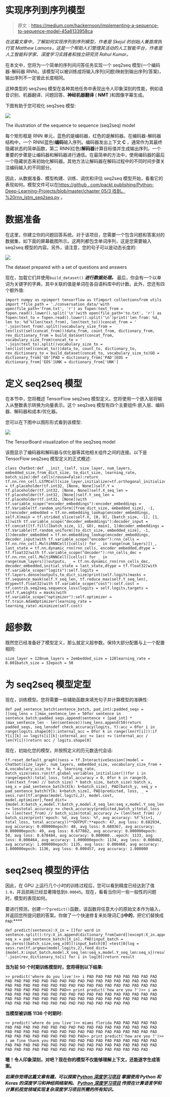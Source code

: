 # 实现序列到序列模型

> 原文：<https://medium.com/hackernoon/implementing-a-sequence-to-sequence-model-45a6133958ca>

*在这篇文章中，了解如何实现序列到序列模型，作者是 Skejul 的创始人兼首席执行官 Matthew Lamons，这是一个帮助人们管理其活动的人工智能平台，作者是人工智能科学家、深度学习实践者和独立研究员 Rahul Kumar。*

在本文中，您将为一个简单的序列间问答任务实现一个 seq2seq 模型(一个编码器-解码器 RNN)。该模型可以被训练成将输入序列(问题)映射到输出序列(答案)，输出序列不一定彼此长度相同。

这种类型的 seq2seq 模型在各种其他任务中表现出令人印象深刻的性能，例如语音识别、机器翻译、问题回答、**神经机器翻译** ( **NMT** )和图像字幕生成。

下图有助于您可视化 seq2seq 模型:

![](img/c4f3ec166c86889df4a13186c89eef9f.png)

The illustration of the sequence to sequence (seq2seq) model

每个矩形框是 RNN 单元，蓝色的是编码器，红色的是解码器。在编码器-解码器结构中，一个 RNN(蓝色)**编码**输入序列。编码器发出上下文 **C** ，通常作为其最终隐藏状态的简单函数，第二 RNN(红色)**解码器**计算目标值并生成输出序列。一个重要的步骤是让编码器和解码器进行通信。在最简单的方法中，使用编码器的最后一个隐藏状态来初始化解码器。其他方法让解码器在解码过程中的不同时间步骤关注编码输入的不同部分。

因此，从数据准备、模型构建、训练、调优和评估 seq2seq 模型开始，看看它的表现如何。模型文件可以在[https://github . com/packt publishing/Python-Deep-Learning-Projects/blob/master/chapter 05/3 找到。%20rnn_lstm_seq2seq.py](https://github.com/PacktPublishing/Python-Deep-Learning-Projects/blob/master/Chapter05/3.%20rnn_lstm_seq2seq.py) 。

# 数据准备

在这里，你建立你的问题回答系统。对于该项目，您需要一个包含问题和答案对的数据集，如下面的屏幕截图所示。这两列都包含单词序列，这是您需要输入 seq2seq 模型的内容。另外，请注意，您的句子可以是动态长度的:

![](img/563da6237bfb957c6917e5d38451b73d.png)

The dataset prepared with a set of questions and answers

现在，加载它们并使用`build_dataset()` ***进行数据处理。*** 最后，你会有一个以单词为关键字的字典，其中关联的值是单词在各自语料库中的计数。此外，您还有四个额外值:

```
import numpy as npimport tensorflow as tfimport collectionsfrom utils import *file_path = './conversation_data/'with open(file_path+'from.txt', 'r') as fopen:text_from = fopen.read().lower().split('\n')with open(file_path+'to.txt', 'r') as fopen:text_to = fopen.read().lower().split('\n')print('len from: %d, len to: %d'%(len(text_from), len(text_to)))concat_from = ' '.join(text_from).split()vocabulary_size_from = len(list(set(concat_from)))data_from, count_from, dictionary_from, rev_dictionary_from = build_dataset(concat_from, vocabulary_size_from)concat_to = ' '.join(text_to).split()vocabulary_size_to = len(list(set(concat_to)))data_to, count_to, dictionary_to, rev_dictionary_to = build_dataset(concat_to, vocabulary_size_to)GO = dictionary_from['GO']PAD = dictionary_from['PAD']EOS = dictionary_from['EOS']UNK = dictionary_from['UNK']
```

# 定义 seq2seq 模型

在本节中，您将概述 TensorFlow seq2seq 模型定义。您将使用一个嵌入层将输入从整数表示转换为向量表示。这个 seq2seq 模型有四个主要组件:嵌入层、编码器、解码器和成本/优化器。

您可以在下图中以图形形式看到该模型:

![](img/1f3c3fef196f644656fa13604d18cc3b.png)

The TensorBoard visualization of the seq2seq model

该图显示了编码器和解码器与优化器等其他相关组件之间的连接。以下是 TensorFlow seq2seq 模型定义的正式概述:

```
class Chatbot:def __init__(self, size_layer, num_layers, embedded_size,from_dict_size, to_dict_size, learning_rate, batch_size):def cells(reuse=False):return tf.nn.rnn_cell.LSTMCell(size_layer,initializer=tf.orthogonal_initializer(),reuse=reuse)self.X = tf.placeholder(tf.int32, [None, None])self.Y = tf.placeholder(tf.int32, [None, None])self.X_seq_len = tf.placeholder(tf.int32, [None])self.Y_seq_len = tf.placeholder(tf.int32, [None])with tf.variable_scope("encoder_embeddings"):encoder_embeddings = tf.Variable(tf.random_uniform([from_dict_size, embedded_size], -1, 1))encoder_embedded = tf.nn.embedding_lookup(encoder_embeddings, self.X)main = tf.strided_slice(self.X, [0, 0], [batch_size, -1], [1, 1])with tf.variable_scope("decoder_embeddings"):decoder_input = tf.concat([tf.fill([batch_size, 1], GO), main], 1)decoder_embeddings = tf.Variable(tf.random_uniform([to_dict_size, embedded_size], -1, 1))decoder_embedded = tf.nn.embedding_lookup(encoder_embeddings, decoder_input)with tf.variable_scope("encoder"):rnn_cells = tf.nn.rnn_cell.MultiRNNCell([cells() for _ in range(num_layers)])_, last_state = tf.nn.dynamic_rnn(rnn_cells, encoder_embedded,dtype = tf.float32)with tf.variable_scope("decoder"):rnn_cells_dec = tf.nn.rnn_cell.MultiRNNCell([cells() for _ in range(num_layers)])outputs, _ = tf.nn.dynamic_rnn(rnn_cells_dec, decoder_embedded,initial_state = last_state,dtype = tf.float32)with tf.variable_scope("logits"):self.logits = tf.layers.dense(outputs,to_dict_size)print(self.logits)masks = tf.sequence_mask(self.Y_seq_len, tf.reduce_max(self.Y_seq_len), dtype=tf.float32)with tf.variable_scope("cost"):self.cost = tf.contrib.seq2seq.sequence_loss(logits = self.logits,targets = self.Y,weights = masks)with tf.variable_scope("optimizer"):self.optimizer = tf.train.AdamOptimizer(learning_rate = learning_rate).minimize(self.cost)
```

# 超参数

既然您已经准备好了模型定义，那么就定义超参数。保持大部分配置与上一个配置相同:

```
size_layer = 128num_layers = 2embedded_size = 128learning_rate = 0.001batch_size = 32epoch = 50
```

# 为 seq2seq 模型定型

现在，训练模型。您将需要一些辅助函数来填充句子并计算模型的准确性:

```
def pad_sentence_batch(sentence_batch, pad_int):padded_seqs = []seq_lens = []max_sentence_len = 50for sentence in sentence_batch:padded_seqs.append(sentence + [pad_int] * (max_sentence_len - len(sentence)))seq_lens.append(50)return padded_seqs, seq_lensdef check_accuracy(logits, Y):acc = 0for i in range(logits.shape[0]):internal_acc = 0for k in range(len(Y[i])):if Y[i][k] == logits[i][k]:internal_acc += 1acc += (internal_acc / len(Y[i]))return acc / logits.shape[0]
```

现在，初始化您的模型，并按照定义的历元数迭代会话:

```
tf.reset_default_graph()sess = tf.InteractiveSession()model = Chatbot(size_layer, num_layers, embedded_size, vocabulary_size_from + 4,vocabulary_size_to + 4, learning_rate, batch_size)sess.run(tf.global_variables_initializer())for i in range(epoch):total_loss, total_accuracy = 0, 0for k in range(0, (len(text_from) // batch_size) * batch_size, batch_size):batch_x, seq_x = pad_sentence_batch(X[k: k+batch_size], PAD)batch_y, seq_y = pad_sentence_batch(Y[k: k+batch_size], PAD)predicted, loss, _ = sess.run([tf.argmax(model.logits,2), model.cost, model.optimizer],feed_dict={model.X:batch_x,model.Y:batch_y,model.X_seq_len:seq_x,model.Y_seq_len:seq_y})total_loss += losstotal_accuracy += check_accuracy(predicted,batch_y)total_loss /= (len(text_from) // batch_size)total_accuracy /= (len(text_from) // batch_size)print('epoch: %d, avg loss: %f, avg accuracy: %f'%(i+1, total_loss, total_accuracy))**OUTPUT:**epoch: 47, avg loss: 0.682934, avg accuracy: 0.000000epoch: 48, avg loss: 0.680367, avg accuracy: 0.000000epoch: 49, avg loss: 0.677882, avg accuracy: 0.000000epoch: 50, avg loss: 0.678484, avg accuracy: 0.000000...epoch: 1133, avg loss: 0.000464, avg accuracy: 1.000000epoch: 1134, avg loss: 0.000462, avg accuracy: 1.000000epoch: 1135, avg loss: 0.000460, avg accuracy: 1.000000epoch: 1136, avg loss: 0.000457, avg accuracy: 1.000000
```

# seq2seq 模型的评估

因此，在 GPU 上运行几个小时的训练过程后，您可以看到精度已经达到了值`1.0`，并且损耗已经显著降低到`0.00045`。现在，看看当你问一些一般性的问题时，模型的表现如何。

要进行预测，创建一个`predict()`函数，该函数将任意大小的原始文本作为输入，并返回您所提问题的答案。你做了一个快速修复来处理词汇(**)中的**，把它们替换成`PAD`:****

```
def predict(sentence):X_in = []for word in sentence.split():try:X_in.append(dictionary_from[word])except:X_in.append(PAD)passtest, seq_x = pad_sentence_batch([X_in], PAD)input_batch = np.zeros([batch_size,seq_x[0]])input_batch[0] =test[0]log = sess.run(tf.argmax(model.logits,2),feed_dict={model.X:input_batch,model.X_seq_len:seq_x,model.Y_seq_len:seq_x})result=' '.join(rev_dictionary_to[i] for i in log[0])return result
```

**当为前 50 个时期训练模型时，您将得到以下结果:**

```
>> predict('where do you live')>> i PAD PAD PAD PAD PAD PAD PAD PAD PAD PAD PAD PAD PAD PAD PAD PAD PAD PAD PAD PAD PAD PAD PAD PAD PAD PAD PAD PAD PAD PAD PAD PAD PAD PAD PAD PAD PAD PAD PAD PAD PAD PAD PAD PAD PAD PAD PAD PAD PAD>> print predict('how are you ?')>> i am PAD PAD PAD PAD PAD PAD PAD PAD PAD PAD PAD PAD PAD PAD PAD PAD PAD PAD PAD PAD PAD PAD PAD PAD PAD PAD PAD PAD PAD PAD PAD PAD PAD PAD PAD PAD PAD PAD PAD PAD PAD PAD PAD PAD PAD PAD PAD PAD
```

**当模型被训练 1136 个时期时:**

```
>> predict('where do you live')>> miami florida PAD PAD PAD PAD PAD PAD PAD PAD PAD PAD PAD PAD PAD PAD PAD PAD PAD PAD PAD PAD PAD PAD PAD PAD PAD PAD PAD PAD PAD PAD PAD PAD PAD PAD PAD PAD PAD PAD PAD PAD PAD PAD PAD PAD PAD PAD PAD PAD>> print predict('how are you ?')>> i am fine thank you PAD PAD PAD PAD PAD PAD PAD PAD PAD PAD PAD PAD PAD PAD PAD PAD PAD PAD PAD PAD PAD PAD PAD PAD PAD PAD PAD PAD PAD PAD PAD PAD PAD PAD PAD PAD PAD PAD PAD PAD PAD PAD PAD PAD PAD
```

**嗯！令人印象深刻，对吧？现在你的模型不仅能够理解上下文，还能逐字生成答案。**

***如果你觉得这篇文章有趣，可以探索* [*Python 深度学习项目*](https://www.amazon.com/Python-Deep-Learning-Projects-demystifying/dp/1788997093) *掌握使用 Python 和 Keras 的深度学习和神经网络架构。* [*Python 深度学习项目*](https://www.packtpub.com/big-data-and-business-intelligence/python-deep-learning-projects) *传授在计算语言学和计算机视觉领域实现复杂深度学习项目所需的所有知识。***
